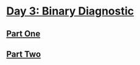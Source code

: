 # [Day 3: Binary Diagnostic](https://adventofcode.com/2021/day/3)

## [Part One](https://adventofcode.com/2021/day/3#part1)

## [Part Two](https://adventofcode.com/2021/day/3#part2)
